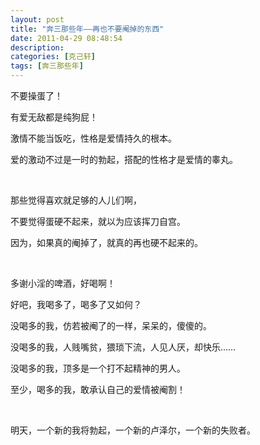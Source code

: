 ```yaml
---
layout: post
title: "奔三那些年——再也不要阉掉的东西"
date: 2011-04-29 08:48:54
description: 
categories: [克己轩]
tags: [奔三那些年]
---
```


不要操蛋了！

有爱无敌都是纯狗屁！

激情不能当饭吃，性格是爱情持久的根本。

爱的激动不过是一时的勃起，搭配的性格才是爱情的睾丸。

<br>

那些觉得喜欢就足够的人儿们啊，

不要觉得蛋硬不起来，就以为应该挥刀自宫。

因为，如果真的阉掉了，就真的再也硬不起来的。

<br>

多谢小淫的啤酒，好喝啊！

好吧，我喝多了，喝多了又如何？

没喝多的我，仿若被阉了的一样，呆呆的，傻傻的。

没喝多的我，人贱嘴贫，猥琐下流，人见人厌，却快乐……

没喝多的我，顶多是一个打不起精神的男人。

至少，喝多的我，敢承认自己的爱情被阉割！

<br>

明天，一个新的我将勃起，一个新的卢泽尔，一个新的失败者。